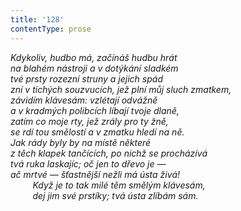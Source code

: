 ```yaml
---
title: '128'
contentType: prose
---
```


<section>

_Kdykoliv, hudbo má, začínáš hudbu hrát  
na blahém nástroji a v dotýkání sladkém  
tvé prsty rozezní struny a jejich spád  
zní v tichých souzvucích, jež plní můj sluch zmatkem,  
závidím klávesám: vzlétají odvážně  
a v kradmých polibcích líbají tvoje dlaně,  
zatím co moje rty, jež zrály pro ty žně,  
se rdí tou smělostí a v zmatku hledí na ně.  
Jak rády byly by na místě některé  
z těch klapek tančících, po nichž se procházívá  
tvá ruka laskajíc; oč jen to dřevo je —  
ač mrtvé — šťastnější nežli má ústa živá!  
         Když je to tak milé těm smělým klávesám,  
         dej jim své prstíky; tvá ústa zlíbám sám._

</section>
